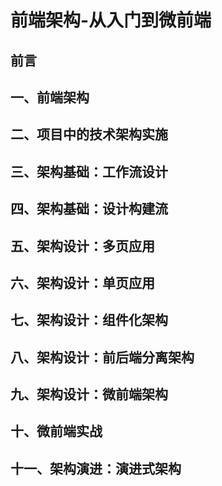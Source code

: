 # 前端架构-从入门到微前端

## 前言

## 一、前端架构

## 二、项目中的技术架构实施

## 三、架构基础：工作流设计

## 四、架构基础：设计构建流

## 五、架构设计：多页应用

## 六、架构设计：单页应用

## 七、架构设计：组件化架构

## 八、架构设计：前后端分离架构

## 九、架构设计：微前端架构

## 十、微前端实战

## 十一、架构演进：演进式架构
